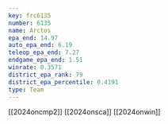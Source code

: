 ```yaml
---
key: frc6135
number: 6135
name: Arctos
epa_end: 14.97
auto_epa_end: 6.19
teleop_epa_end: 7.27
endgame_epa_end: 1.51
winrate: 0.3571
district_epa_rank: 79
district_epa_percentile: 0.4191
type: Team
---
```

[[2024oncmp2]]
[[2024onsca]]
[[2024onwin]]
